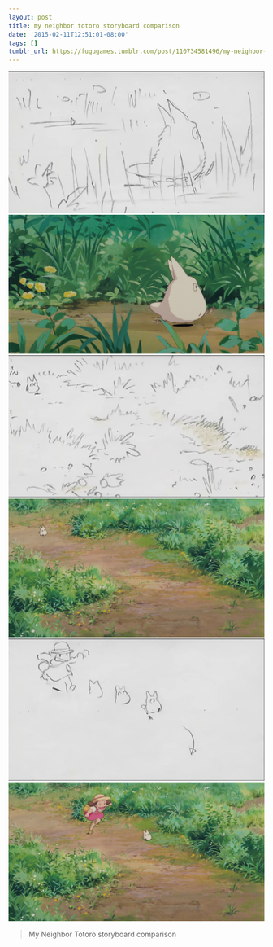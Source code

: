 ```yaml
---
layout: post
title: my neighbor totoro storyboard comparison
date: '2015-02-11T12:51:01-08:00'
tags: []
tumblr_url: https://fugugames.tumblr.com/post/110734581496/my-neighbor-totoro-storyboard-comparison
---
```

 ![](/tumblr_files/tumblr_nj0uqpjiil1qmtyk0o1_1280.png)  
 ![](/tumblr_files/tumblr_nj0uqpjiil1qmtyk0o5_r1_1280.png)  
 ![](/tumblr_files/tumblr_nj0uqpjiil1qmtyk0o2_1280.png)  
 ![](/tumblr_files/tumblr_nj0uqpjiil1qmtyk0o4_r1_1280.png)  
 ![](/tumblr_files/tumblr_nj0uqpjiil1qmtyk0o3_1280.png)  
 ![](/tumblr_files/tumblr_nj0uqpjiil1qmtyk0o6_r1_1280.png)  
  

> My Neighbor Totoro storyboard comparison

